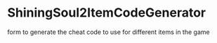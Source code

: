 # ShiningSoul2ItemCodeGenerator
form to generate the cheat code to use for different items in the game
